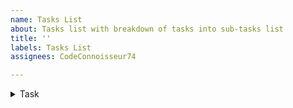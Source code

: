 ```yaml
---
name: Tasks List
about: Tasks list with breakdown of tasks into sub-tasks list
title: ''
labels: Tasks List
assignees: CodeConnoisseur74

---
```


<details>
<summary>Task</summary>
<!--All you need is a blank line-->

    + markdown list 1
        + nested list 1
        + nested list 2
    + markdown list 2
</details>
